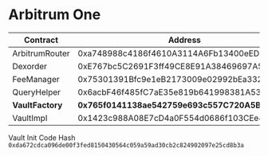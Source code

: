 # Arbitrum One

| Contract         | Address                                        |
|------------------|------------------------------------------------|
| ArbitrumRouter   | 0xa748988c4186f4610A3114A6Fb13400eED88A457     |
| Dexorder         | 0xE767bc5C2691F3ff49CE8E91A38469697A52d4cd     |
| FeeManager       | 0x75301391Bfc9e1eB2173009e02992bEa332e310D     |
| QueryHelper      | 0x6acbF46f485fC7aE35e819b641998381A53a93B0     |
| **VaultFactory** | **0x765f0141138ae542759e693c557C720A5B1d01E4** |
| VaultImpl        | 0x1423c988A08E7cD4a0F554d0686f103CEe42e966     |


Vault Init Code Hash
`0xda672cdca096de00f3fed8150430564c059a59ad30cb2c824902097e25cd8b3a`

